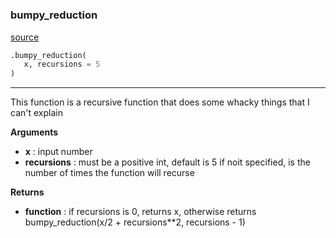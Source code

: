 #


### bumpy_reduction
[source](https://github.com/allfed/My-Super-Cool-Respository/blob/master/src/numerical.py/#L1)
```python
.bumpy_reduction(
   x, recursions = 5
)
```

---
This function is a recursive function that does some whacky things that I can't explain

**Arguments**

* **x**  : input number
* **recursions**  : must be a positive int, default is 5 if noit specified, is the number of times the function will recurse


**Returns**

* **function**  : if recursions is 0, returns x, otherwise returns bumpy_reduction(x/2 + recursions**2, recursions - 1)


